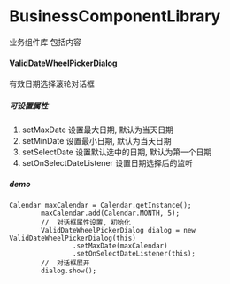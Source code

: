 # BusinessComponentLibrary
业务组件库
包括内容
#### ValidDateWheelPickerDialog
有效日期选择滚轮对话框
##### 可设置属性
1. setMaxDate 设置最大日期, 默认为当天日期
2. setMinDate 设置最小日期, 默认为当天日期
3. setSelectDate 设置默认选中的日期, 默认为第一个日期
4. setOnSelectDateListener 设置日期选择后的监听
##### demo
```
Calendar maxCalendar = Calendar.getInstance();
        maxCalendar.add(Calendar.MONTH, 5);
        //  对话框属性设置, 初始化
        ValidDateWheelPickerDialog dialog = new ValidDateWheelPickerDialog(this)
                .setMaxDate(maxCalendar)
                .setOnSelectDateListener(this);
        //  对话框展开
        dialog.show();
```